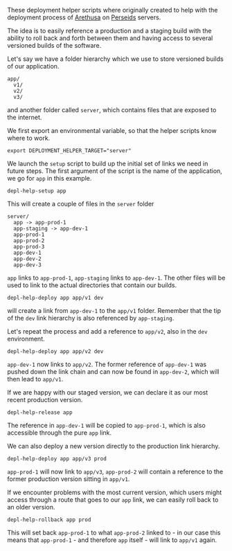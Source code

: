 These deployment helper scripts where originally created to help with
the deployment process of
[Arethusa](http://github.com/latin-language-toolkit/arethusa) on
[Perseids](http://perseids.org) servers.

The idea is to easily reference a production and a staging build with
the ability to roll back and forth between them and having access to
several versioned builds of the software.

Let's say we have a folder hierarchy which we use to store versioned
builds of our application.

```
app/
  v1/
  v2/
  v3/
```

and another folder called `server`, which contains files that are
exposed to the internet.

We first export an environmental variable, so that the helper scripts
know where to work.

```
export DEPLOYMENT_HELPER_TARGET="server"
```

We launch the `setup` script to build up the initial set of links we
need in future steps. The first argument of the script is the name of
the application, we go for `app` in this example.

```
depl-help-setup app
```

This will create a couple of files in the `server` folder

```
server/
  app -> app-prod-1
  app-staging -> app-dev-1
  app-prod-1
  app-prod-2
  app-prod-3
  app-dev-1
  app-dev-2
  app-dev-3
```

`app` links to `app-prod-1`, `app-staging` links to `app-dev-1`.
The other files will be used to link to the actual directories that
contain our builds.

```
depl-help-deploy app app/v1 dev
```
will create a link from `app-dev-1` to the `app/v1` folder. Remember
that the tip of the `dev` link hierarchy is also referenced by `app-staging`.

Let's repeat the process and add a reference to `app/v2`, also in the
`dev` environment.

```
depl-help-deploy app app/v2 dev
```

`app-dev-1` now links to `app/v2`. The former reference of `app-dev-1`
was pushed down the link chain and can now be found in `app-dev-2`,
which will then lead to `app/v1`.

If we are happy with our staged version, we can declare it as our most
recent production version.

```
depl-help-release app
```

The reference in `app-dev-1` will be copied to `app-prod-1`, which is
also accessible through the pure `app` link.

We can also deploy a new version directly to the production link
hierarchy.

```
depl-help-deploy app app/v3 prod
```

`app-prod-1` will now link to `app/v3`, `app-prod-2` will contain a
reference to the former production version sitting in `app/v1`.

If we encounter problems with the most current version, which users
might access through a route that goes to our `app` link, we can easily
roll back to an older version.

```
depl-help-rollback app prod
```

This will set back `app-prod-1` to what `app-prod-2` linked to - in our
case this means that `app-prod-1` - and therefore `app` itself - will
link to `app/v1` again.

  
  
  
